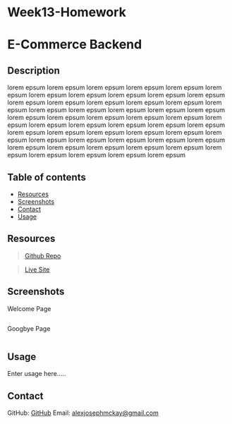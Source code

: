 # Week13-Homework

# E-Commerce Backend

## Description 

lorem epsum lorem epsum lorem epsum lorem epsum lorem epsum lorem epsum lorem epsum lorem epsum lorem epsum lorem epsum lorem epsum lorem epsum lorem epsum lorem epsum lorem epsum lorem epsum lorem epsum lorem epsum lorem epsum lorem epsum lorem epsum lorem epsum lorem epsum lorem epsum lorem epsum lorem epsum lorem epsum lorem epsum lorem epsum lorem epsum lorem epsum lorem epsum lorem epsum lorem epsum lorem epsum lorem epsum lorem epsum lorem epsum lorem epsum lorem epsum lorem epsum lorem epsum lorem epsum lorem epsum lorem epsum lorem epsum lorem epsum lorem epsum lorem epsum lorem epsum lorem epsum lorem epsum lorem epsum lorem epsum          

## Table of contents 

- [Resources](#resources) 
- [Screenshots](#screenshots) 
- [Contact](#contact)
- [Usage](#usage)
  
## Resources

> [Github Repo](https://github.com/mckayjalex/ecommerce-backend)

> [Live Site]()

## Screenshots 

Welcome Page

![]()

Googbye Page

![]()

## Usage

Enter usage here.....

## Contact

GitHub: [GitHub](https://github.com/mckayjalex) Email: [alexjosephmckay@gmail.com](alexjosephmckay@gmail.com)